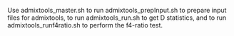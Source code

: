 Use admixtools_master.sh to run admixtools_prepInput.sh to prepare input files for admixtools, to run admixtools_run.sh	to get D statistics, and to run admixtools_runf4ratio.sh to perform the f4-ratio test.
